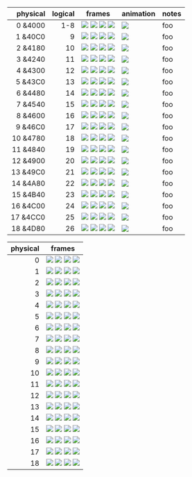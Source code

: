 | physical | logical | frames | animation | notes |
| --------:| -------:| ------ | --------- | ----- |
| 0 &4000  |     1-8 | ![](img/sprite-00-0.png) ![](img/sprite-00-1.png) ![](img/sprite-00-2.png) ![](img/sprite-00-3.png) | ![](img/sprite-00-anim.gif) | foo |
| 1 &40C0  |       9 | ![](img/sprite-01-0.png) ![](img/sprite-01-1.png) ![](img/sprite-01-2.png) ![](img/sprite-01-3.png) | ![](img/sprite-01-anim.gif) | foo |
| 2 &4180  |      10 | ![](img/sprite-02-0.png) ![](img/sprite-02-1.png) ![](img/sprite-02-2.png) ![](img/sprite-02-3.png) | ![](img/sprite-02-anim.gif) | foo |
| 3 &4240  |      11 | ![](img/sprite-03-0.png) ![](img/sprite-03-1.png) ![](img/sprite-03-2.png) ![](img/sprite-03-3.png) | ![](img/sprite-03-anim.gif) | foo |
| 4 &4300  |      12 | ![](img/sprite-04-0.png) ![](img/sprite-04-1.png) ![](img/sprite-04-2.png) ![](img/sprite-04-3.png) | ![](img/sprite-04-anim.gif) | foo |
| 5 &43C0  |      13 | ![](img/sprite-05-0.png) ![](img/sprite-05-1.png) ![](img/sprite-05-2.png) ![](img/sprite-05-3.png) | ![](img/sprite-05-anim.gif) | foo |
| 6 &4480  |      14 | ![](img/sprite-06-0.png) ![](img/sprite-06-1.png) ![](img/sprite-06-2.png) ![](img/sprite-06-3.png) | ![](img/sprite-06-anim.gif) | foo |
| 7 &4540  |      15 | ![](img/sprite-07-0.png) ![](img/sprite-07-1.png) ![](img/sprite-07-2.png) ![](img/sprite-07-3.png) | ![](img/sprite-07-anim.gif) | foo |
| 8 &4600  |      16 | ![](img/sprite-08-0.png) ![](img/sprite-08-1.png) ![](img/sprite-08-2.png) ![](img/sprite-08-3.png) | ![](img/sprite-08-anim.gif) | foo |
| 9 &46C0  |      17 | ![](img/sprite-09-0.png) ![](img/sprite-09-1.png) ![](img/sprite-09-2.png) ![](img/sprite-09-3.png) | ![](img/sprite-09-anim.gif) | foo |
| 10 &4780 |      18 | ![](img/sprite-10-0.png) ![](img/sprite-10-1.png) ![](img/sprite-10-2.png) ![](img/sprite-10-3.png) | ![](img/sprite-10-anim.gif) | foo |
| 11 &4840 |      19 | ![](img/sprite-11-0.png) ![](img/sprite-11-1.png) ![](img/sprite-11-2.png) ![](img/sprite-11-3.png) | ![](img/sprite-11-anim.gif) | foo |
| 12 &4900 |      20 | ![](img/sprite-12-0.png) ![](img/sprite-12-1.png) ![](img/sprite-12-2.png) ![](img/sprite-12-3.png) | ![](img/sprite-12-anim.gif) | foo |
| 13 &49C0 |      21 | ![](img/sprite-13-0.png) ![](img/sprite-13-1.png) ![](img/sprite-13-2.png) ![](img/sprite-13-3.png) | ![](img/sprite-13-anim.gif) | foo |
| 14 &4A80 |      22 | ![](img/sprite-14-0.png) ![](img/sprite-14-1.png) ![](img/sprite-14-2.png) ![](img/sprite-14-3.png) | ![](img/sprite-14-anim.gif) | foo |
| 15 &4B40 |      23 | ![](img/sprite-15-0.png) ![](img/sprite-15-1.png) ![](img/sprite-15-2.png) ![](img/sprite-15-3.png) | ![](img/sprite-15-anim.gif) | foo |
| 16 &4C00 |      24 | ![](img/sprite-16-0.png) ![](img/sprite-16-1.png) ![](img/sprite-16-2.png) ![](img/sprite-16-3.png) | ![](img/sprite-16-anim.gif) | foo |
| 17 &4CC0 |      25 | ![](img/sprite-17-0.png) ![](img/sprite-17-1.png) ![](img/sprite-17-2.png) ![](img/sprite-17-3.png) | ![](img/sprite-17-anim.gif) | foo |
| 18 &4D80 |      26 | ![](img/sprite-18-0.png) ![](img/sprite-18-1.png) ![](img/sprite-18-2.png) ![](img/sprite-18-3.png) | ![](img/sprite-18-anim.gif) | foo |

| physical | frames |
| --------:| ------ |
|  0       | ![](img/sprite-00-0-large.png) ![](img/sprite-00-1-large.png) ![](img/sprite-00-2-large.png) ![](img/sprite-00-3-large.png) |
|  1       | ![](img/sprite-01-0-large.png) ![](img/sprite-01-1-large.png) ![](img/sprite-01-2-large.png) ![](img/sprite-01-3-large.png) |
|  2       | ![](img/sprite-02-0-large.png) ![](img/sprite-02-1-large.png) ![](img/sprite-02-2-large.png) ![](img/sprite-02-3-large.png) |
|  3       | ![](img/sprite-03-0-large.png) ![](img/sprite-03-1-large.png) ![](img/sprite-03-2-large.png) ![](img/sprite-03-3-large.png) |
|  4       | ![](img/sprite-04-0-large.png) ![](img/sprite-04-1-large.png) ![](img/sprite-04-2-large.png) ![](img/sprite-04-3-large.png) |
|  5       | ![](img/sprite-05-0-large.png) ![](img/sprite-05-1-large.png) ![](img/sprite-05-2-large.png) ![](img/sprite-05-3-large.png) |
|  6       | ![](img/sprite-06-0-large.png) ![](img/sprite-06-1-large.png) ![](img/sprite-06-2-large.png) ![](img/sprite-06-3-large.png) |
|  7       | ![](img/sprite-07-0-large.png) ![](img/sprite-07-1-large.png) ![](img/sprite-07-2-large.png) ![](img/sprite-07-3-large.png) |
|  8       | ![](img/sprite-08-0-large.png) ![](img/sprite-08-1-large.png) ![](img/sprite-08-2-large.png) ![](img/sprite-08-3-large.png) |
|  9       | ![](img/sprite-09-0-large.png) ![](img/sprite-09-1-large.png) ![](img/sprite-09-2-large.png) ![](img/sprite-09-3-large.png) |
| 10       | ![](img/sprite-10-0-large.png) ![](img/sprite-10-1-large.png) ![](img/sprite-10-2-large.png) ![](img/sprite-10-3-large.png) |
| 11       | ![](img/sprite-11-0-large.png) ![](img/sprite-11-1-large.png) ![](img/sprite-11-2-large.png) ![](img/sprite-11-3-large.png) |
| 12       | ![](img/sprite-12-0-large.png) ![](img/sprite-12-1-large.png) ![](img/sprite-12-2-large.png) ![](img/sprite-12-3-large.png) |
| 13       | ![](img/sprite-13-0-large.png) ![](img/sprite-13-1-large.png) ![](img/sprite-13-2-large.png) ![](img/sprite-13-3-large.png) |
| 14       | ![](img/sprite-14-0-large.png) ![](img/sprite-14-1-large.png) ![](img/sprite-14-2-large.png) ![](img/sprite-14-3-large.png) |
| 15       | ![](img/sprite-15-0-large.png) ![](img/sprite-15-1-large.png) ![](img/sprite-15-2-large.png) ![](img/sprite-15-3-large.png) |
| 16       | ![](img/sprite-16-0-large.png) ![](img/sprite-16-1-large.png) ![](img/sprite-16-2-large.png) ![](img/sprite-16-3-large.png) |
| 17       | ![](img/sprite-17-0-large.png) ![](img/sprite-17-1-large.png) ![](img/sprite-17-2-large.png) ![](img/sprite-17-3-large.png) |
| 18       | ![](img/sprite-18-0-large.png) ![](img/sprite-18-1-large.png) ![](img/sprite-18-2-large.png) ![](img/sprite-18-3-large.png) |
